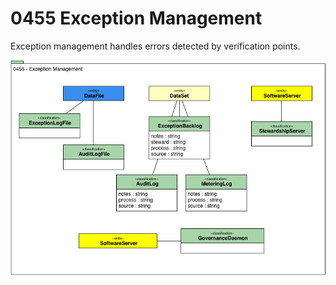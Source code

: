 <!-- SPDX-License-Identifier: CC-BY-4.0 -->
<!-- Copyright Contributors to the Egeria project. -->

# 0455 Exception Management

Exception management handles errors detected by verification points.

![UML](0455-Exception-Management.png)